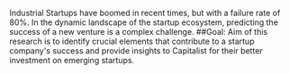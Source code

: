 Industrial Startups have boomed in recent times, but with a failure rate of 80%. In the dynamic landscape of the startup ecosystem, predicting the success of a new venture is a complex challenge.
##Goal: Aim of this research is to identify crucial elements that contribute to a startup company's success and provide insights to Capitalist for their better investment on emerging startups.

